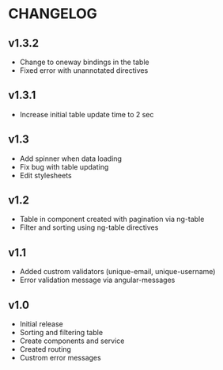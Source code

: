 # CHANGELOG

## v1.3.2
  - Change to oneway bindings in the table
  - Fixed error with unannotated directives

## v1.3.1
  - Increase initial table update time to 2 sec

## v1.3
  - Add spinner when data loading
  - Fix bug with table updating
  - Edit stylesheets

## v1.2
  - Table in <home> component created with pagination via ng-table
  - Filter and sorting using ng-table directives

## v1.1
  - Added custrom validators (unique-email, unique-username)
  - Error validation message via angular-messages

## v1.0
  - Initial release
  - Sorting and filtering table
  - Create components and service
  - Created routing
  - Custrom error messages
